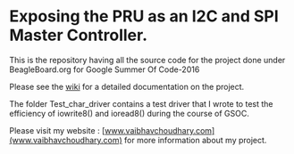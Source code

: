 # Exposing the PRU as an I2C and SPI Master Controller. 
This is the repository having all the source code for the project done under BeagleBoard.org for Google Summer Of Code-2016

Please see the [wiki](https://github.com/chanakya-vc/PRU-I2C_SPI_master/wiki) for a detailed documentation on the project.

The folder Test_char_driver contains a test driver that I wrote to test the efficiency of iowrite8() and ioread8() during the course of GSOC.

Please visit my website : [www.vaibhavchoudhary.com](www.vaibhavchoudhary.com) for more information about my project. 
